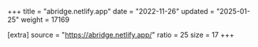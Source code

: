 +++
title = "abridge.netlify.app"
date = "2022-11-26"
updated = "2025-01-25"
weight = 17169

[extra]
source = "https://abridge.netlify.app/"
ratio = 25
size = 17
+++
